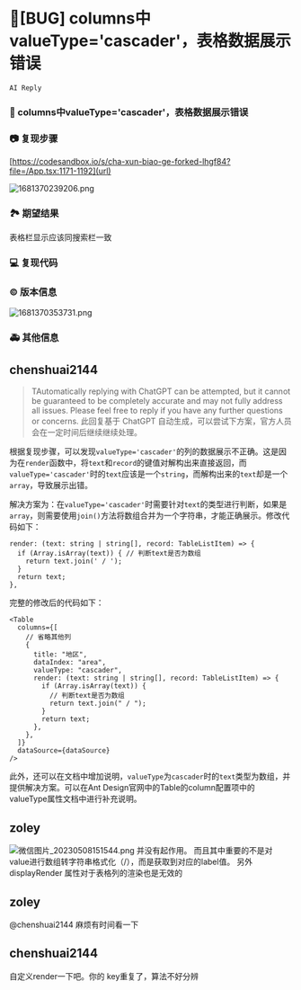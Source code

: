 # 🐛[BUG] columns中valueType='cascader'，表格数据展示错误

`AI Reply`

### 🐛 columns中valueType='cascader'，表格数据展示错误

### 📷 复现步骤

[https://codesandbox.io/s/cha-xun-biao-ge-forked-lhgf84?file=/App.tsx:1171-1192](url)

![1681370239206.png](https://img.fy6b.com/2023/04/13/ff588a3d77790.png)

### 🏞 期望结果

表格栏显示应该同搜索栏一致

### 💻 复现代码

### © 版本信息

![1681370353731.png](https://img.fy6b.com/2023/04/13/f9a6ca3add63e.png)

### 🚑 其他信息

<!--
如截图等其他信息可以贴在这里
-->

## chenshuai2144

> TAutomatically replying with ChatGPT can be attempted, but it cannot be guaranteed to be completely accurate and may not fully address all issues. Please feel free to reply if you have any further questions or concerns.
> 此回复基于 ChatGPT 自动生成，可以尝试下方案，官方人员会在一定时间后继续继续处理。

根据复现步骤，可以发现`valueType='cascader'`的列的数据展示不正确。这是因为在`render`函数中，将`text`和`record`的键值对解构出来直接返回，而`valueType='cascader'`时的`text`应该是一个`string`，而解构出来的`text`却是一个`array`，导致展示出错。

解决方案为：在`valueType='cascader'`时需要针对`text`的类型进行判断，如果是`array`，则需要使用`join()`方法将数组合并为一个字符串，才能正确展示。修改代码如下：

```tsx
render: (text: string | string[], record: TableListItem) => {
  if (Array.isArray(text)) { // 判断text是否为数组
    return text.join(' / ');
  }
  return text;
},
```

完整的修改后的代码如下：

```tsx
<Table
  columns={[
    // 省略其他列
    {
      title: "地区",
      dataIndex: "area",
      valueType: "cascader",
      render: (text: string | string[], record: TableListItem) => {
        if (Array.isArray(text)) {
          // 判断text是否为数组
          return text.join(" / ");
        }
        return text;
      },
    },
  ]}
  dataSource={dataSource}
/>
```

此外，还可以在文档中增加说明，`valueType`为`cascader`时的`text`类型为数组，并提供解决方案。可以在Ant Design官网中的Table的column配置项中的valueType属性文档中进行补充说明。

## zoley

![微信图片_20230508151544.png](https://img.fy6b.com/2023/05/08/690e44aab462e.png)
并没有起作用。
而且其中重要的不是对value进行数组转字符串格式化（/），而是获取到对应的label值。
另外 displayRender 属性对于表格列的渲染也是无效的

## zoley

@chenshuai2144 麻烦有时间看一下

## chenshuai2144

自定义render一下吧。你的 key重复了，算法不好分辨
